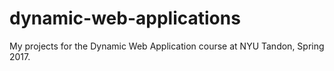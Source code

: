 # dynamic-web-applications
My projects for the Dynamic Web Application course at NYU Tandon, Spring 2017.

